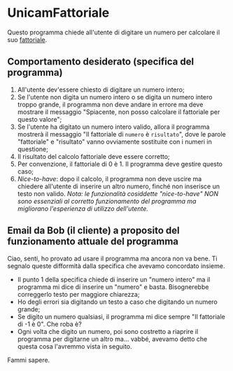 # UnicamFattoriale
Questo programma chiede all'utente di digitare un numero per calcolare il suo [fattoriale](https://it.wikipedia.org/wiki/Fattoriale).

## Comportamento desiderato (specifica del programma)
 1. All'utente dev'essere chiesto di digitare un numero intero;
 2. Se l'utente non digita un numero intero o se digita un numero intero troppo grande, il programma non deve andare in errore ma deve mostrare il messaggio "Spiacente, non posso calcolare il fattoriale per questo valore";
 3. Se l'utente ha digitato un numero intero valido, allora il programma mostrerà il messaggio "Il fattoriale di `numero` è `risultato`", dove le parole "fattoriale" e "risultato" vanno ovviamente sostituite con i numeri in questione;
 4. Il risultato del calcolo fattoriale deve essere corretto;
 5. Per convenzione, il fattoriale di 0 è 1. Il programma deve gestire questo caso;
 6. *Nice-to-have*: dopo il calcolo, il programma non deve uscire ma chiedere all'utente di inserire un altro numero, finché non inserisce un testo non valido. *Nota: le funzionalità cosiddette "nice-to-have" NON sono essenziali al corretto funzionamento del programma ma migliorano l'esperienza di utilizzo dell'utente.*

 ## Email da Bob (il cliente) a proposito del funzionamento attuale del programma
Ciao,
senti, ho provato ad usare il programma ma ancora non va bene. Ti segnalo queste difformità dalla specifica che avevamo concordato insieme.
* Il punto 1 della specifica chiede di inserire un "numero intero" ma il programma mi dice di inserire un "numero" e basta. Bisognerebbe correggerlo testo per maggiore chiarezza;
* Ho degli errori sia digitando un testo a caso che digitando un numero grande;
* Se digito un numero qualsiasi, il programma mi dice sempre "Il fattoriale di -1 è 0". Che roba è?
* Ogni volta che digito un numero, poi sono costretto a riaprire il programma per digitarne un altro ma... vabbé, avevamo detto che questa cosa l'avremmo vista in seguito.

Fammi sapere.